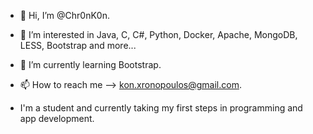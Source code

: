 - 👋 Hi, I’m @Chr0nK0n.
- 👀 I’m interested in Java, C, C#, Python, Docker, Apache, MongoDB, LESS, Bootstrap and more...
- 🌱 I’m currently learning Bootstrap.
- 📫 How to reach me --> kon.xronopoulos@gmail.com.

- I'm a student and currently taking my first steps in programming and app development.

<!---
Chr0nK0n/Chr0nK0n is a ✨ special ✨ repository because its `README.md` (this file) appears on your GitHub profile.
You can click the Preview link to take a look at your changes.
--->
